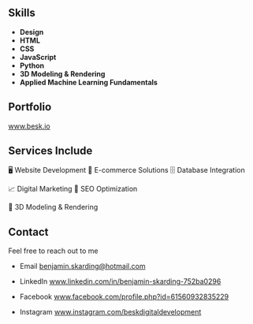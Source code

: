 ## Skills 
- **Design**
- **HTML**
- **CSS** 
- **JavaScript**
- **Python** 
- **3D Modeling & Rendering**
- **Applied Machine Learning Fundamentals** 

## Portfolio
www.besk.io

## Services Include
🖥️ Website Development
🛒 E-commerce Solutions
🗄️ Database Integration

📈 Digital Marketing
🔎 SEO Optimization


🧩 3D Modeling & Rendering

## Contact    
Feel free to reach out to me

- Email benjamin.skarding@hotmail.com 

- LinkedIn www.linkedin.com/in/benjamin-skarding-752ba0296

- Facebook www.facebook.com/profile.php?id=61560932835229

- Instagram www.instagram.com/beskdigitaldevelopment
